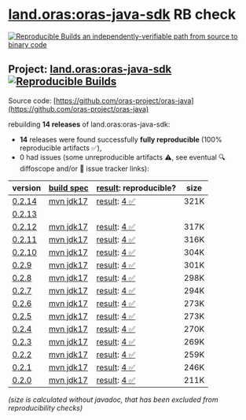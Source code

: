 [land.oras:oras-java-sdk](https://central.sonatype.com/artifact/land.oras/oras-java-sdk/versions) RB check
=======

[![Reproducible Builds](https://reproducible-builds.org/images/logos/rb.svg) an independently-verifiable path from source to binary code](https://reproducible-builds.org/)

## Project: [land.oras:oras-java-sdk](https://central.sonatype.com/artifact/land.oras/oras-java-sdk/versions) [![Reproducible Builds](https://img.shields.io/endpoint?url=https://raw.githubusercontent.com/jvm-repo-rebuild/reproducible-central/master/content/land/oras/oras-java-sdk/badge.json)](https://github.com/jvm-repo-rebuild/reproducible-central/blob/master/content/land/oras/oras-java-sdk/README.md)

Source code: [https://github.com/oras-project/oras-java](https://github.com/oras-project/oras-java)

rebuilding **14 releases** of land.oras:oras-java-sdk:
- **14** releases were found successfully **fully reproducible** (100% reproducible artifacts :white_check_mark:),
- 0 had issues (some unreproducible artifacts :warning:, see eventual :mag: diffoscope and/or :memo: issue tracker links):

| version | [build spec](/BUILDSPEC.md) | [result](https://reproducible-builds.org/docs/jvm/): reproducible? | size |
| -- | --------- | ------ | -- |
| [0.2.14](https://central.sonatype.com/artifact/land.oras/oras-java-sdk/0.2.14/pom) | [mvn jdk17](oras-java-sdk-0.2.14.buildspec) | [result](oras-java-sdk-0.2.14.buildinfo): [4 :white_check_mark: ](oras-java-sdk-0.2.14.buildcompare) | 321K |
| [0.2.13](https://central.sonatype.com/artifact/land.oras/oras-java-sdk/0.2.13/pom) | | | |
| [0.2.12](https://central.sonatype.com/artifact/land.oras/oras-java-sdk/0.2.12/pom) | [mvn jdk17](oras-java-sdk-0.2.12.buildspec) | [result](oras-java-sdk-0.2.12.buildinfo): [4 :white_check_mark: ](oras-java-sdk-0.2.12.buildcompare) | 317K |
| [0.2.11](https://central.sonatype.com/artifact/land.oras/oras-java-sdk/0.2.11/pom) | [mvn jdk17](oras-java-sdk-0.2.11.buildspec) | [result](oras-java-sdk-0.2.11.buildinfo): [4 :white_check_mark: ](oras-java-sdk-0.2.11.buildcompare) | 316K |
| [0.2.10](https://central.sonatype.com/artifact/land.oras/oras-java-sdk/0.2.10/pom) | [mvn jdk17](oras-java-sdk-0.2.10.buildspec) | [result](oras-java-sdk-0.2.10.buildinfo): [4 :white_check_mark: ](oras-java-sdk-0.2.10.buildcompare) | 304K |
| [0.2.9](https://central.sonatype.com/artifact/land.oras/oras-java-sdk/0.2.9/pom) | [mvn jdk17](oras-java-sdk-0.2.9.buildspec) | [result](oras-java-sdk-0.2.9.buildinfo): [4 :white_check_mark: ](oras-java-sdk-0.2.9.buildcompare) | 301K |
| [0.2.8](https://central.sonatype.com/artifact/land.oras/oras-java-sdk/0.2.8/pom) | [mvn jdk17](oras-java-sdk-0.2.8.buildspec) | [result](oras-java-sdk-0.2.8.buildinfo): [4 :white_check_mark: ](oras-java-sdk-0.2.8.buildcompare) | 298K |
| [0.2.7](https://central.sonatype.com/artifact/land.oras/oras-java-sdk/0.2.7/pom) | [mvn jdk17](oras-java-sdk-0.2.7.buildspec) | [result](oras-java-sdk-0.2.7.buildinfo): [4 :white_check_mark: ](oras-java-sdk-0.2.7.buildcompare) | 294K |
| [0.2.6](https://central.sonatype.com/artifact/land.oras/oras-java-sdk/0.2.6/pom) | [mvn jdk17](oras-java-sdk-0.2.6.buildspec) | [result](oras-java-sdk-0.2.6.buildinfo): [4 :white_check_mark: ](oras-java-sdk-0.2.6.buildcompare) | 273K |
| [0.2.5](https://central.sonatype.com/artifact/land.oras/oras-java-sdk/0.2.5/pom) | [mvn jdk17](oras-java-sdk-0.2.5.buildspec) | [result](oras-java-sdk-0.2.5.buildinfo): [4 :white_check_mark: ](oras-java-sdk-0.2.5.buildcompare) | 273K |
| [0.2.4](https://central.sonatype.com/artifact/land.oras/oras-java-sdk/0.2.4/pom) | [mvn jdk17](oras-java-sdk-0.2.4.buildspec) | [result](oras-java-sdk-0.2.4.buildinfo): [4 :white_check_mark: ](oras-java-sdk-0.2.4.buildcompare) | 270K |
| [0.2.3](https://central.sonatype.com/artifact/land.oras/oras-java-sdk/0.2.3/pom) | [mvn jdk17](oras-java-sdk-0.2.3.buildspec) | [result](oras-java-sdk-0.2.3.buildinfo): [4 :white_check_mark: ](oras-java-sdk-0.2.3.buildcompare) | 269K |
| [0.2.2](https://central.sonatype.com/artifact/land.oras/oras-java-sdk/0.2.2/pom) | [mvn jdk17](oras-java-sdk-0.2.2.buildspec) | [result](oras-java-sdk-0.2.2.buildinfo): [4 :white_check_mark: ](oras-java-sdk-0.2.2.buildcompare) | 259K |
| [0.2.1](https://central.sonatype.com/artifact/land.oras/oras-java-sdk/0.2.1/pom) | [mvn jdk17](oras-java-sdk-0.2.1.buildspec) | [result](oras-java-sdk-0.2.1.buildinfo): [4 :white_check_mark: ](oras-java-sdk-0.2.1.buildcompare) | 246K |
| [0.2.0](https://central.sonatype.com/artifact/land.oras/oras-java-sdk/0.2.0/pom) | [mvn jdk17](oras-java-sdk-0.2.0.buildspec) | [result](oras-java-sdk-0.2.0.buildinfo): [4 :white_check_mark: ](oras-java-sdk-0.2.0.buildcompare) | 211K |

<i>(size is calculated without javadoc, that has been excluded from reproducibility checks)</i>
